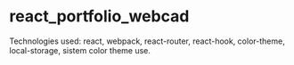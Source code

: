 # react_portfolio_webcad

Technologies used: react, webpack, react-router, react-hook, color-theme, local-storage,
sistem color theme use.
